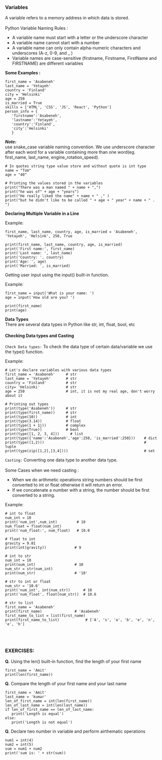 ### Variables
A variable refers to a memory address in which data is stored. 
<br><br>
Python Variable Naming Rules :

* A variable name must start with a letter or the underscore character
* A variable name cannot start with a number
* A variable name can only contain alpha-numeric characters and underscores (A-z, 0-9, and _ )
* Variable names are case-sensitive (firstname, Firstname, FirstName and FIRSTNAME) are different variables

**Some Examples :**

```
first_name = 'Asabeneh'
last_name = 'Yetayeh'
country = 'Finland'
city = 'Helsinki'
age = 250
is_married = True
skills = ['HTML', 'CSS', 'JS', 'React', 'Python']
person_info = {
   'firstname':'Asabeneh',
   'lastname':'Yetayeh',
   'country':'Finland',
   'city':'Helsinki'
   }
```
***Note:***  <br>
 use snake_case variable naming convention. We use underscore character after each word for a variable containing more than one word(eg. first_name, last_name, engine_rotation_speed).
 
 ```
 # In quotes string type value store and without quote is int type
name = "Tom"
age = "40"

# Printing the values stored in the variables
print("There was a man named " + name + ",")
print("he was of" + age + "years")
print("He really liked the name" + name + " ," )
print("but he didn't like to be called " + age + " year" + name + " . ")
 ```
**Declaring Multiple Variable in a Line**

Example:

```
first_name, last_name, country, age, is_married = 'Asabeneh', 'Yetayeh', 'Helsink', 250, True
```
```
print(first_name, last_name, country, age, is_married)
print('First name:', first_name)
print('Last name: ', last_name)
print('Country: ', country)
print('Age: ', age)
print('Married: ', is_married)
```

Getting user input using the input() built-in function.

Example:

```
first_name = input('What is your name: ')
age = input('How old are you? ')

print(first_name)
print(age)
```

**Data Types** <br>
There are several data types in Python like str, int, float, bool, etc

#### Checking Data types and Casting
`Check Data types:` To check the data type of certain data/variable we use the type() function.

Example:

```
# Let's declare variables with various data types
first_name = 'Asabeneh'     # str
last_name = 'Yetayeh'       # str
country = 'Finland'         # str
city= 'Helsinki'            # str
age = 250                   # int, it is not my real age, don't worry about it

# Printing out types
print(type('Asabeneh'))     # str
print(type(first_name))     # str
print(type(10))             # int
print(type(3.14))           # float
print(type(1 + 1j))         # complex
print(type(True))           # bool
print(type([1, 2, 3, 4]))     # list
print(type({'name':'Asabeneh','age':250, 'is_married':250}))    # dict
print(type((1,2)))                                              # tuple
print(type(zip([1,2],[3,4])))                                   # set
```
`Casting:` Converting one data type to another data type. <br> <br>
Some Cases when we need casting :
* When we do arithmetic operations string numbers should be first converted to int or float otherwise it will return an error. 
* If we concatenate a number with a string, the number should be first converted to a string.

Example:

```
# int to float
num_int = 10
print('num_int',num_int)         # 10
num_float = float(num_int)
print('num_float:', num_float)   # 10.0

# float to int
gravity = 9.81
print(int(gravity))             # 9

# int to str
num_int = 10
print(num_int)                  # 10
num_str = str(num_int)
print(num_str)                  # '10'

# str to int or float
num_str = '10.6'
print('num_int', int(num_str))      # 10
print('num_float', float(num_str))  # 10.6

# str to list
first_name = 'Asabeneh'
print(first_name)               # 'Asabeneh'
first_name_to_list = list(first_name)
print(first_name_to_list)            # ['A', 's', 'a', 'b', 'e', 'n', 'e', 'h']
```

<br><br>

### EXERCISES:

**Q.** Using the len() built-in function, find the length of your first name

```
first_name = 'Amit'
print(len(first_name))
```

**Q.** Compare the length of your first name and your last name

```
first_name = 'Amit'
last_name = 'kumar'
len_of_first_name = int(len(first_name))
len_of_last_name = int(len(last_name))
if len_of_first_name == len_of_last_name:
   print('Length is equal')
else:
   print('Length is not equal')
```

**Q.** Declare two number in variable and perform airthematic operations

```
num1 = int(4)
num2 = int(5)
sum = num1 + num2
print('sum is: ' + str(sum))
```



